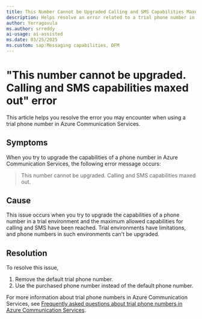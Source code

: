 ```yaml
---
title: This Number Cannot be Upgraded Calling and SMS Capabilities Maxed Out error
description: Helps resolve an error related to a trial phone number in Azure Communication Services.
author: Yerragovula
ms.author: srreddy
ai-usage: ai-assisted
ms.date: 03/25/2025
ms.custom: sap:Messaging capabilities, DFM
---
```

# "This number cannot be upgraded. Calling and SMS capabilities maxed out" error

This article helps you resolve the error you may encounter when using a trial phone number in Azure Communication Services.

## Symptoms

When you try to upgrade the capabilities of a phone number in Azure Communication Services, the following error message occurs:

> This number cannot be upgraded. Calling and SMS capabilities maxed out.

## Cause

This issue occurs when you try to upgrade the capabilities of a phone number in a trial environment and the maximum allowed capabilities for calling and SMS have been reached. Trial environments have limitations, and phone numbers in such environments can't be upgraded.

## Resolution

To resolve this issue,

1. Remove the default trial phone number.
2. Use the purchased phone number instead of the default phone number.

For more information about trial phone numbers in Azure Communication Services, see [Frequently asked questions about trial phone numbers in Azure Communication Services](/azure/communication-services/concepts/telephony/trial-phone-numbers-faq).
